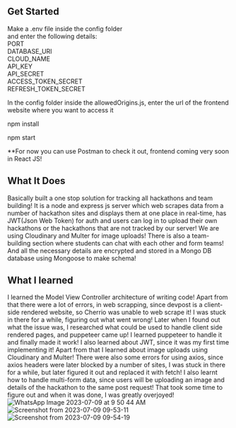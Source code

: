 ## Get Started 
Make a .env file inside the config folder\
    and enter the following details:\
        PORT\
        DATABASE_URI\
        CLOUD_NAME\
        API_KEY\
        API_SECRET\
        ACCESS_TOKEN_SECRET\
        REFRESH_TOKEN_SECRET

In the config folder inside the allowedOrigins.js, enter the url of the frontend website where you want to access it

npm install

npm start

**For now you can use Postman to check it out, frontend coming very soon in React JS!

## What It Does
Basically built a one stop solution for tracking all hackathons and team building!
It is a node and express js server which web scrapes data from a number of hackathon sites and displays them at one place in real-time, has JWT(Json Web Token) for auth and users can log in to upload their
own hackathons or the hackathons that are not tracked by our server! We are using Cloudinary and Multer for image uploads! There is also a team-building section where
students can chat with each other and form teams! And all the necessary details are encrypted and stored in a Mongo DB database using Mongoose to make schema!

## What I learned
I learned the Model View Controller architecture of writing code! Apart from that there were a lot of errors, in web scrapping, since devpost is a client-side rendered website, so Cherrio was unable to web scrape it! I was stuck in there for a while, figuring out what went wrong! Later when I found out what the issue was, I researched what could be used to handle client side rendered pages, and puppeteer came up! I learned puppeteer to handle it and finally made it work! I also learned about JWT, since it was my first time implementing it! Apart from that I learned about image uploads using Cloudinary and Multer! There were also some errors for using axios, since axios headers were later blocked by a number of sites, I was stuck in there for a while, but later figured it out and replaced it with fetch! I also learnt how to handle multi-form data, since users will be uploading an image and details of the hackathon to the same post request! That took some time to figure out and when it was done, I was greatly overjoyed! 
![WhatsApp Image 2023-07-09 at 9 50 44 AM](https://github.com/ABHIGYAN-MOHANTA/Hackathon-Speedrunner-Backend-v1.0.2/assets/110360901/2370c841-77c4-4b3d-95bb-402cb2cc7af7)
![Screenshot from 2023-07-09 09-53-11](https://github.com/ABHIGYAN-MOHANTA/Hackathon-Speedrunner-Backend-v1.0.2/assets/110360901/d1a0f4b3-905f-4493-91ee-d175f14451bb)
![Screenshot from 2023-07-09 09-54-19](https://github.com/ABHIGYAN-MOHANTA/Hackathon-Speedrunner-Backend-v1.0.2/assets/110360901/7aa182ec-c8cf-4935-bff1-28a3fdf98549)
